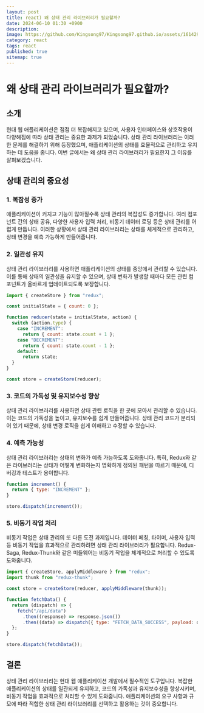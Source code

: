```yaml
---
layout: post
title: react) 왜 상태 관리 라이브러리가 필요할까?
date: 2024-06-10 01:30 +0900
description:
image: https://github.com/Kingsong97/Kingsong97.github.io/assets/161429740/40a4a852-bb3e-4b05-b659-200d4f073af5
category: react
tags: react
published: true
sitemap: true
---
```


# 왜 상태 관리 라이브러리가 필요할까?

## 소개

현대 웹 애플리케이션은 점점 더 복잡해지고 있으며, 사용자 인터페이스와 상호작용이 다양해짐에 따라 상태 관리는 중요한 과제가 되었습니다. 상태 관리 라이브러리는 이러한 문제를 해결하기 위해 등장했으며, 애플리케이션의 상태를 효율적으로 관리하고 유지하는 데 도움을 줍니다. 이번 글에서는 왜 상태 관리 라이브러리가 필요한지 그 이유를 살펴보겠습니다.

## 상태 관리의 중요성

### 1. 복잡성 증가

애플리케이션이 커지고 기능이 많아질수록 상태 관리의 복잡성도 증가합니다. 여러 컴포넌트 간의 상태 공유, 다양한 사용자 입력 처리, 비동기 데이터 로딩 등은 상태 관리를 어렵게 만듭니다. 이러한 상황에서 상태 관리 라이브러리는 상태를 체계적으로 관리하고, 상태 변경을 예측 가능하게 만들어줍니다.

### 2. 일관성 유지

상태 관리 라이브러리를 사용하면 애플리케이션의 상태를 중앙에서 관리할 수 있습니다. 이를 통해 상태의 일관성을 유지할 수 있으며, 상태 변화가 발생할 때마다 모든 관련 컴포넌트가 올바르게 업데이트되도록 보장합니다.

```javascript
import { createStore } from "redux";

const initialState = { count: 0 };

function reducer(state = initialState, action) {
  switch (action.type) {
    case "INCREMENT":
      return { count: state.count + 1 };
    case "DECREMENT":
      return { count: state.count - 1 };
    default:
      return state;
  }
}

const store = createStore(reducer);
```

### 3. 코드의 가독성 및 유지보수성 향상

상태 관리 라이브러리를 사용하면 상태 관련 로직을 한 곳에 모아서 관리할 수 있습니다. 이는 코드의 가독성을 높이고, 유지보수를 쉽게 만들어줍니다. 상태 관리 코드가 분리되어 있기 때문에, 상태 변경 로직을 쉽게 이해하고 수정할 수 있습니다.

### 4. 예측 가능성

상태 관리 라이브러리는 상태의 변화가 예측 가능하도록 도와줍니다. 특히, Redux와 같은 라이브러리는 상태가 어떻게 변화하는지 명확하게 정의된 패턴을 따르기 때문에, 디버깅과 테스트가 용이합니다.

```javascript
function increment() {
  return { type: "INCREMENT" };
}

store.dispatch(increment());
```

### 5. 비동기 작업 처리

비동기 작업은 상태 관리의 또 다른 도전 과제입니다. 데이터 페칭, 타이머, 사용자 입력 등 비동기 작업을 효과적으로 관리하려면 상태 관리 라이브러리가 필요합니다. Redux-Saga, Redux-Thunk와 같은 미들웨어는 비동기 작업을 체계적으로 처리할 수 있도록 도와줍니다.

```javascript
import { createStore, applyMiddleware } from "redux";
import thunk from "redux-thunk";

const store = createStore(reducer, applyMiddleware(thunk));

function fetchData() {
  return (dispatch) => {
    fetch("/api/data")
      .then((response) => response.json())
      .then((data) => dispatch({ type: "FETCH_DATA_SUCCESS", payload: data }));
  };
}

store.dispatch(fetchData());
```

## 결론

상태 관리 라이브러리는 현대 웹 애플리케이션 개발에서 필수적인 도구입니다. 복잡한 애플리케이션의 상태를 일관되게 유지하고, 코드의 가독성과 유지보수성을 향상시키며, 비동기 작업을 효과적으로 처리할 수 있게 도와줍니다. 애플리케이션의 요구 사항과 규모에 따라 적합한 상태 관리 라이브러리를 선택하고 활용하는 것이 중요합니다.
